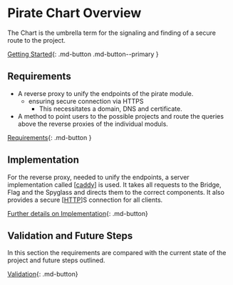 # Pirate Chart Overview

The Chart is the umbrella term for the signaling and finding of a secure route to the project. 

[Getting Started](10-chart-getting-started.md){: .md-button .md-button--primary }

## Requirements

* A reverse proxy to unify the endpoints of the pirate module.
    * ensuring secure connection via HTTPS
        * This necessitates a domain, DNS and certificate.
* A method to point users to the possible projects and route the queries above the reverse proxies of the individual moduls.

[Requirements](20-chart-requirements.md){: .md-button  }

## Implementation

For the reverse proxy, needed to unify the endpoints, a server implementation called [[caddy]] is used. It takes all requests to the Bridge, Flag and the Spyglass and directs them to the correct components. It also provides a secure [[HTTP]]S connection for all clients.

[Further details on Implementation](30-chart-implementation.md){: .md-button}

## Validation and Future Steps

In this section the requirements are compared with the current state of the project and future steps outlined.

[Validation](40-chart-validation.md){: .md-button}

[//begin]: # "Autogenerated link references for markdown compatibility"
[caddy]: Theory\caddy "Caddy"
[HTTP]: ..\Pirate-Bridge\Theory\http "HTTPS"
[//end]: # "Autogenerated link references"